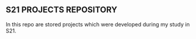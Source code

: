 ## S21 PROJECTS REPOSITORY

In this repo are stored projects which were developed during my study in S21.
